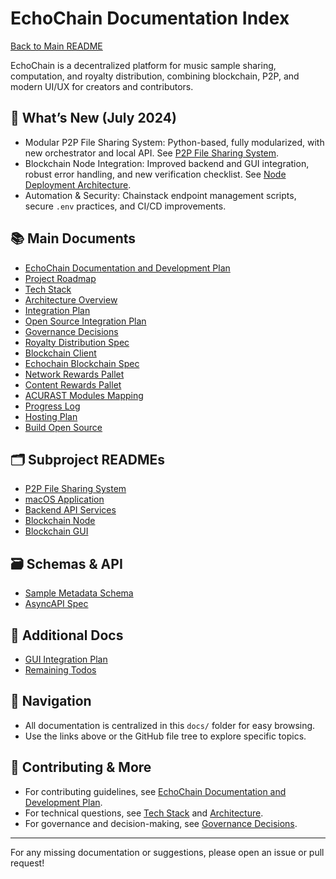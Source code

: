 # EchoChain Documentation Index

[Back to Main README](../README.md)

EchoChain is a decentralized platform for music sample sharing, computation, and royalty distribution, combining blockchain, P2P, and modern UI/UX for creators and contributors.

## 🚀 What’s New (July 2024)
- Modular P2P File Sharing System: Python-based, fully modularized, with new orchestrator and local API. See [P2P File Sharing System](../P2P_File_Sharing_System/README.md).
- Blockchain Node Integration: Improved backend and GUI integration, robust error handling, and new verification checklist. See [Node Deployment Architecture](./EchoChain_Node_Deployment_Architecture.md).
- Automation & Security: Chainstack endpoint management scripts, secure `.env` practices, and CI/CD improvements.

## 📚 Main Documents

- [EchoChain Documentation and Development Plan](./EchoChain_Documentation_and_Development_Plan.md)
- [Project Roadmap](../cline_docs/projectRoadmap.md)
- [Tech Stack](../cline_docs/techStack.md)
- [Architecture Overview](./architecture.md)
- [Integration Plan](./INTEGRATION_PLAN.md)
- [Open Source Integration Plan](./OpenSource_Integration_Plan.md)
- [Governance Decisions](./governance_decisions.md)
- [Royalty Distribution Spec](./royalty_distribution_spec.md)
- [Blockchain Client](./BlockchainClient.md)
- [Echochain Blockchain Spec](./echochain-blockchain.md)
- [Network Rewards Pallet](./network-rewards-pallet.md)
- [Content Rewards Pallet](./content-rewards-pallet.md)
- [ACURAST Modules Mapping](./ACURAST_MODULES_MAPPING.md)
- [Progress Log](./PROGRESS.md)
- [Hosting Plan](./hosting-plan.md)
- [Build Open Source](./build-open-source.md)

## 🗂️ Subproject READMEs
- [P2P File Sharing System](../P2P_File_Sharing_System/README.md)
- [macOS Application](../macOS_Application/README.md)
- [Backend API Services](../Backend_API_Services/README.md)
- [Blockchain Node](../Blockchain/README.md)
- [Blockchain GUI](../Blockchain/Blockchain_GUI/README.md)

## 🗃️ Schemas & API
- [Sample Metadata Schema](./schemas/sample-metadata.schema.json)
- [AsyncAPI Spec](./asyncapi.yaml)

## 📝 Additional Docs
- [GUI Integration Plan](./GUI_Integration_Plan.md)
- [Remaining Todos](./remaining-todos.md)

## 🧭 Navigation
- All documentation is centralized in this `docs/` folder for easy browsing.
- Use the links above or the GitHub file tree to explore specific topics.

## 🤝 Contributing & More
- For contributing guidelines, see [EchoChain Documentation and Development Plan](./EchoChain_Documentation_and_Development_Plan.md#contributing).
- For technical questions, see [Tech Stack](../cline_docs/techStack.md) and [Architecture](./architecture.md).
- For governance and decision-making, see [Governance Decisions](./governance_decisions.md).

---

For any missing documentation or suggestions, please open an issue or pull request! 